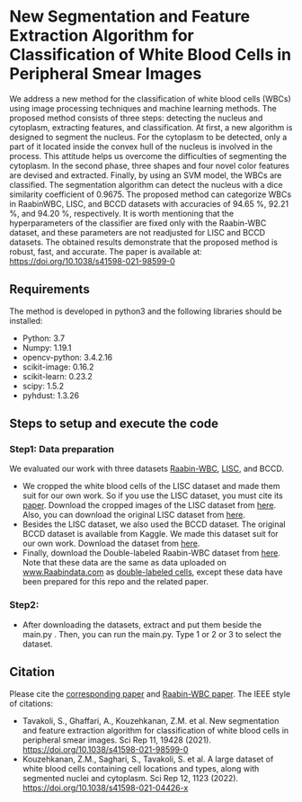 
# New Segmentation and Feature Extraction Algorithm for Classification of White Blood Cells in Peripheral Smear Images 

We address a new method for the classification of white blood cells (WBCs) using image processing techniques and machine learning methods. The proposed method consists of three steps: detecting the nucleus and cytoplasm, extracting features, and classification. At first, a new algorithm is designed to segment the nucleus. For the cytoplasm to be detected, only a part of it located inside the convex hull of the nucleus is involved in the process. This attitude helps us overcome the difficulties of segmenting the cytoplasm. In the second phase, three shapes and four novel color features are devised and extracted. Finally, by using an SVM model, the WBCs are classified. The segmentation algorithm can detect the nucleus with a dice similarity coefficient of 0.9675. The proposed method can categorize WBCs in RaabinWBC, LISC, and BCCD datasets with accuracies of 94.65 %, 92.21 %, and 94.20 %, respectively. It is worth mentioning that the hyperparameters of the classifier are fixed only with the Raabin-WBC dataset, and these parameters are not readjusted for LISC and BCCD datasets. The obtained results demonstrate that the proposed method is robust, fast, and accurate. The paper is available at:
https://doi.org/10.1038/s41598-021-98599-0


## Requirements
The method is developed in python3 and the following libraries should be installed:

* Python: 3.7
* Numpy: 1.19.1
* opencv-python: 3.4.2.16
* scikit-image: 0.16.2
* scikit-learn: 0.23.2
* scipy: 1.5.2
* pyhdust: 1.3.26

## Steps to setup and execute the code
### Step1: Data preparation
We evaluated our work with three datasets [Raabin-WBC](https://www.nature.com/articles/s41598-021-04426-x), [LISC](https://doi.org/10.1016/j.compmedimag.2011.01.003), and BCCD. 
* We cropped the white blood cells of the LISC dataset and made them suit for our own work. So if you use the LISC dataset, you must cite its [paper](https://doi.org/10.1016/j.compmedimag.2011.01.003). Download the cropped images of the LISC dataset from [here](https://drive.google.com/file/d/1gknVrSs1CRy8PoIh1HXiGu-1ObH3cQ9S/view?usp=sharing). Also, you can download the original LISC dataset from [here](http://users.cecs.anu.edu.au/~hrezatofighi/Data/Leukocyte%20Data.htm).
* Besides the LISC dataset, we also used the BCCD dataset. The original BCCD dataset is available from Kaggle. We made this dataset suit for our own work. Download the dataset from [here](https://drive.google.com/file/d/1h-wuDURfuKeJYvKOWTcYpuyMxNy0lzIt/view?usp=sharing).
* Finally, download the Double-labeled Raabin-WBC dataset from [here](https://drive.google.com/file/d/1-aPhQyakD79vKYh2l0fPsT2xCiX3UMYi/view?usp=sharing). Note that these data are the same as data uploaded on www.Raabindata.com as [double-labeled cells](http://dl.raabindata.com/WBC/Cropped_double_labeled/), except these data have been prepared for this repo and the related paper.
### Step2:
* After downloading the datasets, extract and put them beside the main.py . Then,  you can run the main.py. Type 1 or 2 or 3 to select the dataset.
## Citation
Please cite the [corresponding paper](https://doi.org/10.1038/s41598-021-98599-0) and [Raabin-WBC paper](https://doi.org/10.1038/s41598-021-04426-x). The IEEE style of citations:
* Tavakoli, S., Ghaffari, A., Kouzehkanan, Z.M. et al. New segmentation and feature extraction algorithm for classification of white blood cells in peripheral smear images. Sci Rep 11, 19428 (2021). https://doi.org/10.1038/s41598-021-98599-0
* Kouzehkanan, Z.M., Saghari, S., Tavakoli, S. et al. A large dataset of white blood cells containing cell locations and types, along with segmented nuclei and cytoplasm. Sci Rep 12, 1123 (2022). https://doi.org/10.1038/s41598-021-04426-x





